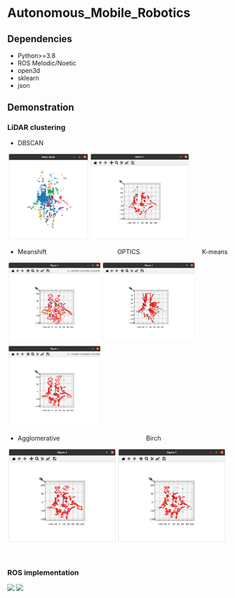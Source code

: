 # Autonomous_Mobile_Robotics

## Dependencies
* Python>=3.8
* ROS Melodic/Noetic
* open3d
* sklearn
* json

## Demonstration

### LiDAR clustering

* DBSCAN

<img src="Perception/Examples/cls_ground.png" width="187"/><img src="Perception/Examples/ori_top.png" width="230"/>

* Meanshift&nbsp;&nbsp;&nbsp;&nbsp;&nbsp;&nbsp;&nbsp;&nbsp;&nbsp;&nbsp;&nbsp;&nbsp;&nbsp;&nbsp;&nbsp;&nbsp;&nbsp;&nbsp;&nbsp;&nbsp;&nbsp;&nbsp;&nbsp;&nbsp;&nbsp;&nbsp;&nbsp;&nbsp;&nbsp;&nbsp;&nbsp;&nbsp;&nbsp;&nbsp;&nbsp;&nbsp;&nbsp;&nbsp;&nbsp;&nbsp;&nbsp;OPTICS&nbsp;&nbsp;&nbsp;&nbsp;&nbsp;&nbsp;&nbsp;&nbsp;&nbsp;&nbsp;&nbsp;&nbsp;&nbsp;&nbsp;&nbsp;&nbsp;&nbsp;&nbsp;&nbsp;&nbsp;&nbsp;&nbsp;&nbsp;&nbsp;&nbsp;&nbsp;&nbsp;&nbsp;&nbsp;&nbsp;&nbsp;&nbsp;&nbsp;&nbsp;&nbsp;&nbsp;K-means

<img src="Perception/Examples/meanshift.png" width="215"/><img src="Perception/Examples/optics.png" width="215"/><img src="Perception/Examples/kmeans.png" width="215"/>

* Agglomerative&nbsp;&nbsp;&nbsp;&nbsp;&nbsp;&nbsp;&nbsp;&nbsp;&nbsp;&nbsp;&nbsp;&nbsp;&nbsp;&nbsp;&nbsp;&nbsp;&nbsp;&nbsp;&nbsp;&nbsp;&nbsp;&nbsp;&nbsp;&nbsp;&nbsp;&nbsp;&nbsp;&nbsp;&nbsp;&nbsp;&nbsp;&nbsp;&nbsp;&nbsp;&nbsp;&nbsp;&nbsp;&nbsp;&nbsp;&nbsp;&nbsp;&nbsp;&nbsp;&nbsp;&nbsp;&nbsp;&nbsp;&nbsp;&nbsp;&nbsp;Birch

<img src="Perception/Examples/agglomerative.png" width="250"/><img src="Perception/Examples/birch.png" width="250"/>

<br>

### ROS implementation

<img src="Perception/Examples/output1.gif" width="400"/>
<img src="Perception/Examples/output2.gif" width="400"/>
